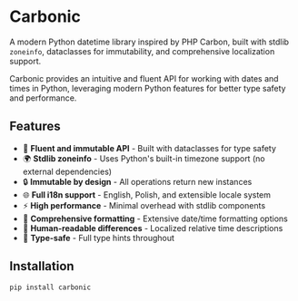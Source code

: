 # Carbonic

A modern Python datetime library inspired by PHP Carbon, built with stdlib `zoneinfo`, dataclasses for immutability, and comprehensive localization support.

Carbonic provides an intuitive and fluent API for working with dates and times in Python, leveraging modern Python features for better type safety and performance.

## Features

- 🚀 **Fluent and immutable API** - Built with dataclasses for type safety
- 🌍 **Stdlib zoneinfo** - Uses Python's built-in timezone support (no external dependencies)
- 🔒 **Immutable by design** - All operations return new instances
- 🌐 **Full i18n support** - English, Polish, and extensible locale system
- ⚡ **High performance** - Minimal overhead with stdlib components
- 🔧 **Comprehensive formatting** - Extensive date/time formatting options
- 📝 **Human-readable differences** - Localized relative time descriptions
- 🎯 **Type-safe** - Full type hints throughout

## Installation
```bash
pip install carbonic
